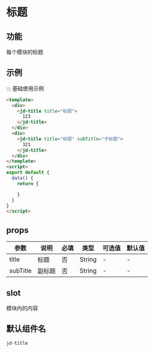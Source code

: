 # 标题

## 功能

每个模块的标题

## 示例

::: 基础使用示例

```html
<template>
  <div>
    <jd-title title="标题">
      123
    </jd-title>
  </div>
  <div>
    <jd-title title="标题" subTitle="子标题">
      321
    </jd-title>
  </div>
</template>
<script>
export default {
  data() {
    return {

    }
  }
}
</script>
```

## props

| 参数 | 说明 | 必填 | 类型 | 可选值 | 默认值 |
| --- | --- | --- | --- | --- | --- |
| title | 标题 | 否 | String | - | - |
| subTitle | 副标题 | 否 | String | - | - |

## slot

模块内的内容

## 默认组件名

`jd-title`


